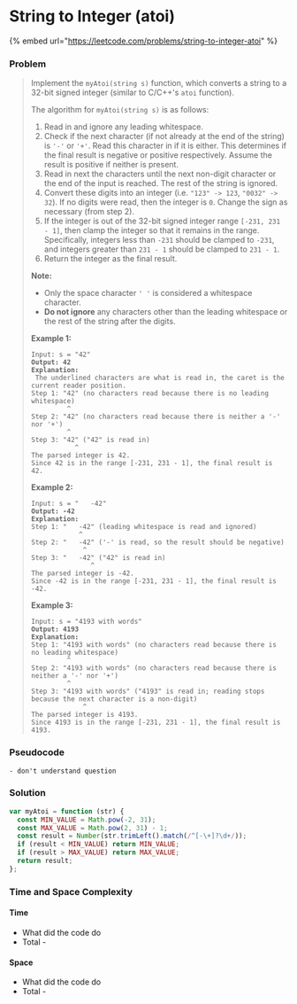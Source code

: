 # String to Integer (atoi)

{% embed url="https://leetcode.com/problems/string-to-integer-atoi" %}

### Problem

> Implement the `myAtoi(string s)` function, which converts a string to a 32-bit signed integer (similar to C/C++'s `atoi` function).
>
> The algorithm for `myAtoi(string s)` is as follows:
>
> 1. Read in and ignore any leading whitespace.
> 2. Check if the next character (if not already at the end of the string) is `'-'` or `'+'`. Read this character in if it is either. This determines if the final result is negative or positive respectively. Assume the result is positive if neither is present.
> 3. Read in next the characters until the next non-digit character or the end of the input is reached. The rest of the string is ignored.
> 4. Convert these digits into an integer (i.e. `"123" -> 123`, `"0032" -> 32`). If no digits were read, then the integer is `0`. Change the sign as necessary (from step 2).
> 5. If the integer is out of the 32-bit signed integer range `[-231, 231 - 1]`, then clamp the integer so that it remains in the range. Specifically, integers less than `-231` should be clamped to `-231`, and integers greater than `231 - 1` should be clamped to `231 - 1`.
> 6. Return the integer as the final result.
>
> **Note:**
>
> * Only the space character `' '` is considered a whitespace character.
> * **Do not ignore** any characters other than the leading whitespace or the rest of the string after the digits.
>
> &#x20;
>
> **Example 1:**
>
> <pre data-overflow="wrap"><code>Input: s = "42"
> <strong>Output: 42
> </strong><strong>Explanation:
> </strong> The underlined characters are what is read in, the caret is the current reader position.
> Step 1: "42" (no characters read because there is no leading whitespace)
>          ^
> Step 2: "42" (no characters read because there is neither a '-' nor '+')
>          ^
> Step 3: "42" ("42" is read in)
>            ^
> The parsed integer is 42.
> Since 42 is in the range [-231, 231 - 1], the final result is 42.</code></pre>
>
> **Example 2:**
>
> <pre><code>Input: s = "   -42"
> <strong>Output: -42
> </strong><strong>Explanation:
> </strong>Step 1: "   -42" (leading whitespace is read and ignored)
>             ^
> Step 2: "   -42" ('-' is read, so the result should be negative)
>              ^
> Step 3: "   -42" ("42" is read in)
>                ^
> The parsed integer is -42.
> Since -42 is in the range [-231, 231 - 1], the final result is -42.</code></pre>
>
> **Example 3:**
>
> <pre data-overflow="wrap"><code>Input: s = "4193 with words"
> <strong>Output: 4193
> </strong><strong>Explanation:
> </strong>Step 1: "4193 with words" (no characters read because there is no leading whitespace)
>          ^
> Step 2: "4193 with words" (no characters read because there is neither a '-' nor '+')
>          ^
> Step 3: "4193 with words" ("4193" is read in; reading stops because the next character is a non-digit)
>              ^
> The parsed integer is 4193.
> Since 4193 is in the range [-231, 231 - 1], the final result is 4193.</code></pre>
>
>

### Pseudocode

```
- don't understand question
```

### Solution

```javascript
var myAtoi = function (str) {
  const MIN_VALUE = Math.pow(-2, 31);
  const MAX_VALUE = Math.pow(2, 31) - 1;
  const result = Number(str.trimLeft().match(/^[-\+]?\d+/));
  if (result < MIN_VALUE) return MIN_VALUE;
  if (result > MAX_VALUE) return MAX_VALUE;
  return result;
};

```

### Time and Space Complexity

#### Time

* What did the code do
* Total -

#### Space

* What did the code do
* Total -
